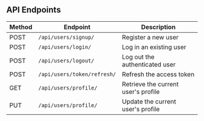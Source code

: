 ## API Endpoints

| Method | Endpoint                  | Description                                  |
|--------|---------------------------|----------------------------------------------|
| POST   | `/api/users/signup/`      | Register a new user                          |
| POST   | `/api/users/login/`       | Log in an existing user                      |
| POST   | `/api/users/logout/`      | Log out the authenticated user               |
| POST   | `/api/users/token/refresh/` | Refresh the access token                    |
| GET    | `/api/users/profile/`     | Retrieve the current user's profile          |
| PUT    | `/api/users/profile/`     | Update the current user's profile            |
